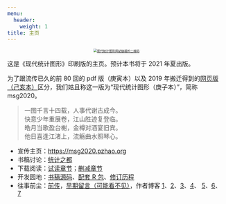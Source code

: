 ```yaml
---
menu:
  header:
    weight: 1
title: 主页
---
```



<div class="embed-left">
<center>
<a href="https://msg2020.pzhao.org/">
  <img src="image/msg2020-qr.png" style="zoom: 50%;" align="middle" alt="现代统计图形网站链接的二维码" />
</a>
</center>
</div>

这是《现代统计图形》印刷版的主页。预计本书将于 2021 年夏出版。

为了跟流传已久的前 80 回的 pdf 版（庚寅本）以及 2019 年搬迁得到的[网页版（己亥本）](https://bookdown.org/xiangyun/msg/)区分，我们姑且称这一版为“现代统计图形（庚子本）”，简称 msg2020。

<div class="quote-right">

> 一图千言十四载，人事代谢古成今。  
> 快意少年重展卷，江山胜迹复登临。  
> 皓月当歌盈台榭，金樽对酒宴旧宾。  
> 他日喜逢江渚上，流觞曲水照琴心。

</div>

- 宣传主页：<https://msg2020.pzhao.org>
- 书稿讨论：[统计之都](https://d.cosx.org/d/421648)
- 下载阅读：[试读章节](/../docs/msg-trailer.pdf)；[删减章节](/../docs/msg-removed.pdf)
- 开发园地：[书稿源码](https://github.com/XiangyunHuang/MSG-Book/tree/edition1)、[配套 R 包](https://github.com/yihui/MSG/issues)、[修订历程](https://github.com/XiangyunHuang/MSG-Book/issues/88)
- 往事前尘：[前传](https://d.cosx.org/d/420857)，[早期留言（可能看不见）](https://yihui.org/cn/publication/)，作者博客 [1](https://yihui.org/cn/2018/09/inbox-zero/)、[2](https://yihui.org/cn/2013/02/waiting-for-thousand-years/)、[3](https://yihui.org/cn/2012/06/quick-notes/)、[4](https://yihui.org/cn/2010/08/modern-stat-graphics-manuscript/)、 [5](https://yihui.org/cn/2010/09/msg-graphics-gallery-finished/)、[6](https://yihui.org/cn/2010/08/art-of-points-in-r/)、 [7](https://yihui.org/cn/2010/03/feel-charmed-etc/)


